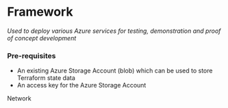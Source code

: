 # Framework

*Used to deploy various Azure services for testing, demonstration and proof of concept development*

### Pre-requisites

- An existing Azure Storage Account (blob) which can be used to store Terraform state data
- An access key for the Azure Storage Account

Network